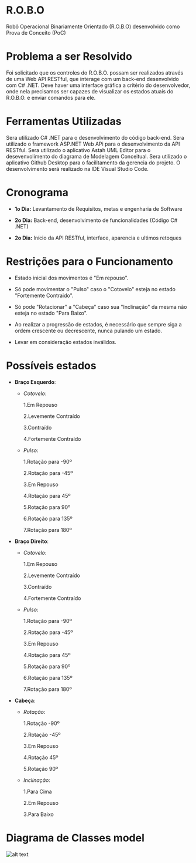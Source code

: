 # R.O.B.O
Robô Operacional Binariamente Orientado (R.O.B.O) desenvolvido como Prova de Conceito (PoC)


# Problema a ser Resolvido
Foi solicitado que os controles do R.O.B.O. possam ser realizados através de uma Web API RESTful, que interage com um back-end desenvolvido com C# .NET. Deve haver uma interface gráfica a critério do desenvolvedor, onde nela precisamos ser capazes de visualizar os estados atuais do R.O.B.O. e enviar comandos para ele.

# Ferramentas Utilizadas

Sera utilizado C# .NET para o desenvolvimento do código back-end. Sera utilizado o framework ASP.NET Web APi para o desenvolvimento da API RESTful. Sera utilizado o aplicativo Astah UML Editor para o desevenvolimento do diagrama de Modelagem Conceitual. Sera utilizado o aplicativo Github Desktop para o facilitamento da gerencia do projeto. O desenvolvimento será realizado na IDE Visual Studio Code. 



# Cronograma 

- **1o Dia:** Levantamento de Requisitos, metas e engenharia de Software

- **2o Dia:** Back-end, desenvolvimento de funcionalidades (Código C# .NET)

- **2o Dia:** Início da API RESTful, interface, aparencia e ultimos retoques


# Restrições para o Funcionamento 
- Estado inicial dos movimentos é "Em repouso".  

- Só pode movimentar o "Pulso" caso o "Cotovelo" esteja no estado "Fortemente Contraido".

- Só pode "Rotacionar" a "Cabeça" caso sua "Inclinação" da mesma não esteja no estado "Para Baixo".

- Ao realizar a progressão de estados, é necessário que sempre siga a ordem crescente ou decrescente, nunca pulando um estado.

- Levar em consideração estados inválidos.


# Possíveis estados
- **Braço Esquerdo**: 

	- *Cotovelo*:	
	
		1.Em Repouso
		
		2.Levemente Contraído
		
		3.Contraído
		
		4.Fortemente Contraído
		

	- *Pulso*:
	
		1.Rotação para -90º
		
		2.Rotação para -45º
		
		3.Em Repouso
		
		4.Rotação para 45º
		
		5.Rotação para 90º
		
		6.Rotação para 135º
		
		7.Rotação para 180º
		
- **Braço Direito**: 

	- *Cotovelo*:	
	
		1.Em Repouso
		
		2.Levemente Contraído
		
		3.Contraído
		
		4.Fortemente Contraído

	- *Pulso*:
	
		1.Rotação para -90º
		
		2.Rotação para -45º
		
		3.Em Repouso
		
		4.Rotação para 45º
		
		5.Rotação para 90º
		
		6.Rotação para 135º
		
		7.Rotação para 180º

- **Cabeça**: 

	- *Rotação*:
	
		1.Rotação -90º
		
		2.Rotação -45º
		
		3.Em Repouso
		
		4.Rotação 45º
		
		5.Rotação 90º
		
	- *Inclinação*: 
		
		1.Para Cima
		
		2.Em Repouso
		
		3.Para Baixo


# Diagrama de Classes model
![alt text](https://raw.githubusercontent.com/pedro-ca/R.O.B.O/master/Documentacao/Diagrama%20de%20Classes%20model.JPG?token=AMEQONAJC2EURGXDZGU6MZ25Z554U)





